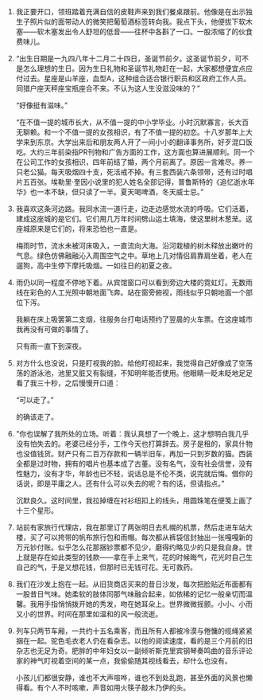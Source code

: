1.  
    我正要开口，领班踏着充满自信的皮鞋声来到我们餐桌跟前。他像是在出示独生子照片似的面带动人的微笑把葡萄酒标签转向我。我点下头，他便拔下软木塞——软木塞发出令人舒坦的低音——往杯中各斟了一口。一股浓缩了的伙食费味儿。

2.  
    “出生日期是一九四八年十二月二十四日，圣诞节前夕。这圣诞节前夕，可不是怎么理想的生日。因为生日礼物和圣诞节礼物赶在一起，大家都想便宜点应付过去。星座是山羊座，血型A，这种组合适合银行职员和区政府工作人员。同猎户座天秤座宝瓶座合不来。不认为这人生没滋没味的？”

    “好像挺有滋味。”

    “在不值一提的城市长大，从不值一提的中小学毕业。小时沉默寡言，长大百无聊赖。和一个不值一提的女孩相识，有了不值一提的初恋。十八岁那年上大学来到东京。大学出来后和朋友两人开了一间小小的翻译事务所，好歹混口饭吃。大约三年前染指PR刊物和广告方面的工作，这方面也算进展顺利。同一个在公司工作的女孩相识，四年前结了婚，两个月前离了。原因一言难尽。养一只老公猫。每天吸烟四十支，死活戒不掉。有三套西装六条领带，还有过时唱片五百张。埃勒里·奎因小说里的犯人姓名全部记得，普鲁斯特的《追忆逝水年华》也一本不缺，但只读了一半。夏天喝啤酒，冬天威士忌。”

3.  
    我喜欢这条河边路。我同水流一道行走，边走边感觉水流的呼吸。它们活着，建成这座城的是它们。它们用几万年时间劈山运土填海，使这里树木葱茏。这座城原来是它们的，将来恐怕也一直是。

    梅雨时节，流水未被河床吸入，一直流向大海。沿河栽植的树木释放出嫩叶的气息。绿色仿佛融融沁入周围空气之中。草地上几对情侣肩靠肩坐着，老人在遛狗，高中生停下摩托吸烟。一如往日的初夏之夜。

4.  
    雨仍以同一程度不停地下着。从宾馆窗口可以看到旁边大楼的霓虹灯。无数雨线在彩色的人工光照中朝地面飞奔。站在窗旁俯视，雨线似乎只朝地面一个部位下泻。

    我躺在床上吸罢第二支烟，往服务台打电话预约了翌晨的火车票。在这座城市我再没有可做的事情了。

    只有雨一直下到深夜。

5. 
    对方什么也没说，只是盯视我的脸。给他盯视起来，我觉得自己好像成了空荡荡的游泳池，池里又脏又有裂缝，不知明年能否使用。他眼睛一眨未眨地足足看了我三十秒，之后慢慢开口道：

    “可以走了。”

    的确该走了。

6.  
    "你也误解了我所处的立场。听着：我认真想了一个晚上，这才想明白我几乎没有怕失去的。老婆已经分手，工作今天也打算辞去。房子是租的，家具什物也没值钱货。财产只有二百万存款和一辆半旧车，再加一只到岁数的猫。西装全都是过时物，拥有的唱片也基本成了古董。没有名气，没有社会信誉，没有性魅力，没有才华，年龄也已不轻，说话总是不伦不类，说完就后悔。借你的话说，即是平庸之人。还有什么可以失去的呢？有的话，但请指点。”

    沉默良久。这时间里，我拉掉缠在衬衫纽扣上的线头，用圆珠笔在便笺上画了十三个星形。

7.  
    站前有家旅行代理店，我在那里订了两张明日去札幌的机票，然后走进车站大楼，买了可以挎带的帆布旅行包和雨帽。每次都从裤袋信封抽出一张嘎嘎新的万元钞付账。似乎怎么花那捆钞票都不见少，磨得约略见少的只是我自身。世上就是存在如此类型的钱款——拿在手上来气，花的时候晦气，花光时自己生自己的气，于是又想花钱，但那时已无钱可花。无可救药。

8.  
    我们在沙发上抱在一起。从旧货商店买来的昔日沙发，每次把脸贴近布面都有一股昔日气味。她柔软的肢体同那气味融合起来，如依稀的记忆一般亲切而温馨。我用手指悄悄拨开她的秀发，吻在她耳朵上。世界微微摇颤。小小、小而又小的世界。时间在那里如温和的风一般流逝。

9.  
    列车只两节车厢，一共约十五名乘客，而且所有人都被冷漠与倦慵的缆绳紧紧捆在一起。驼色毛衣老人仍在看杂志。以他的阅读速度，看的是三个月前的旧杂志也无足为奇。肥胖的中年妇女以一副倾听斯克里宾钢琴奏鸣曲的音乐评论家的神气盯视着空间的某一点，我偷偷随其视线看去，却什么也没有。

    小孩儿们都很安静，谁也不大声喧哗，谁也不到处乱跑，甚至外面的风景也懒得看。有个人不时咳嗽，声音如用火筷子敲木乃伊的头。